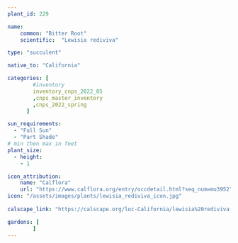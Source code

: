 ```yaml
---
plant_id: 229 

name: 
    common: "Bitter Root"
    scientific:  "Lewisia rediviva"  

type: "succulent"

native_to: "California"

categories: [
        #inventory 
        inventory_cnps_2022_05
        ,cnps_master_inventory
        ,cnps_2022_spring
      ]

sun_requirements:
  - "Full Sun"
  - "Part Shade"
# min then max in feet
plant_size:
  - height: 
    - 1 

icon_attribution: 
    name: "Calflora"
    url: "https://www.calflora.org/entry/occdetail.html?seq_num=mu3952"
icon: "/assets/images/plants/lewisia_rediviva_icon.jpg"
 
calscape_link: "https://calscape.org/loc-California/lewisia%20rediviva(%20)"

gardens: [
        ]
---
```








